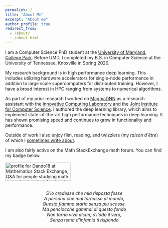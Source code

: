 ```yaml
---
permalink: /
title: "About Me"
excerpt: "About me"
author_profile: true
redirect_from: 
  - /about/
  - /about.html
---
```


I am a Computer Science PhD student at the [University of Maryland, College Park](https://www.cs.umd.edu/). Before UMD, I completed my B.S. in Computer Science at the University of Tennessee, Knoxville in Spring 2020.

My research background is in high performance deep learning. This includes utilizing hardware accelerators for single-node performance in addition to large scale supercomputers for distributed training. However, I have a broad interest in HPC ranging from systems to numerical algorithms.

As part of my prior research I worked on [MagmaDNN](https://github.com/MagmaDNN/magmadnn) as a research assistant with the [Innovative Computing Laboratory](https://www.icl.utk.edu/) and the [Joint Institute for Computer Science](https://www.jics.utk.edu/). I authored the deep learning library, which aims to implement state-of-the-art high performance techniques in deep learning. It has shown promising speed and continues to grow in functionality and performance.

Outside of work I also enjoy film, reading, and twizzlers (my _raison d'être_) of which I [sometimes write about](/year-archive/).

<p> I am also fairly active on the Math StackExchange math forum. You can find my badge below. </p>
<a href="https://math.stackexchange.com/users/274085/dando18"><img src="https://math.stackexchange.com/users/flair/274085.png" width="208" height="58" alt="profile for Dando18 at Mathematics Stack Exchange, Q&amp;A for people studying math at any level and professionals in related fields" title="profile for Dando18 at Mathematics Stack Exchange, Q&amp;A for people studying math at any level and professionals in related fields"></a>

<p align="center">
<i>
<br>
S'io credesse che mia risposta fosse<br>
A persona che mai tornasse al mondo,<br>
Questa fiamma staria senza piu scosse.<br>
Ma penciocche gammai di questo fondo<br>
Non torno viva alcun, s'i'odo il vero,<br>
Senza tema d'infamia ti rispondo<br>
</i>
</p>
